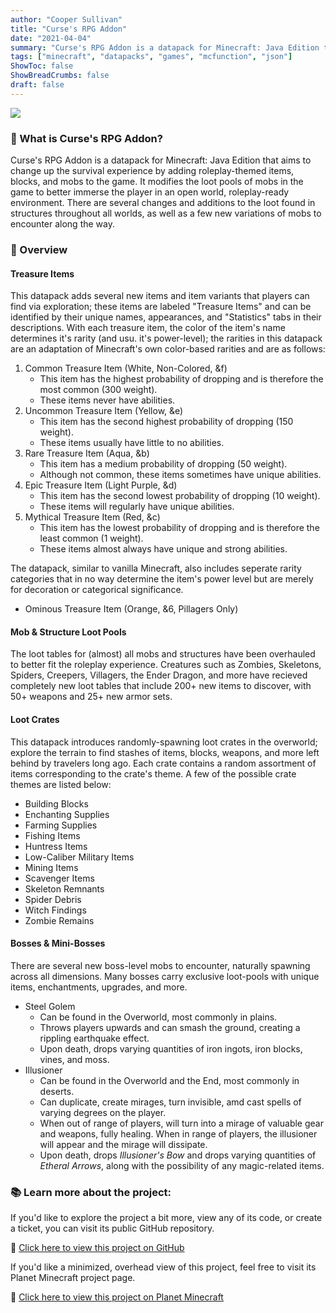 ```yaml
---
author: "Cooper Sullivan"
title: "Curse's RPG Addon"
date: "2021-04-04"
summary: "Curse's RPG Addon is a datapack for Minecraft: Java Edition that aims to change up the survival experience by adding roleplay-themed items, blocks, and mobs to the game."
tags: ["minecraft", "datapacks", "games", "mcfunction", "json"]
ShowToc: false
ShowBreadCrumbs: false
draft: false
---
```


![](/images/curses-rpg-addon.png#center)

### 📖 What is Curse's RPG Addon?
Curse's RPG Addon is a datapack for Minecraft: Java Edition that aims to change up the survival experience by adding roleplay-themed items, blocks, and mobs to the game. 
It modifies the loot pools of mobs in the game to better immerse the player in an open world, roleplay-ready environment.
There are several changes and additions to the loot found in structures throughout all worlds, as well as a few new variations of mobs to encounter along the way.

### 🔎 Overview
#### Treasure Items
This datapack adds several new items and item variants that players can find via exploration;
these items are labeled "Treasure Items" and can be identified by their unique names, appearances, and "Statistics" tabs in their descriptions.
With each treasure item, the color of the item's name determines it's rarity (and usu. it's power-level); the rarities in this datapack are an
adaptation of Minecraft's own color-based rarities and are as follows:
1. Common Treasure Item (White, Non-Colored, &f)
	- This item has the highest probability of dropping and is therefore the most common (300 weight).
	- These items never have abilities.
2. Uncommon Treasure Item (Yellow, &e)
	- This item has the second highest probability of dropping (150 weight).
	- These items usually have little to no abilities.
3. Rare Treasure Item (Aqua, &b)
	- This item has a medium probability of dropping (50 weight).
	- Although not common, these items sometimes have unique abilities.
4. Epic Treasure Item (Light Purple, &d)
	- This item has the second lowest probability of dropping (10 weight).
	- These items will regularly have unique abilities.
5. Mythical Treasure Item (Red, &c)
	- This item has the lowest probability of dropping and is therefore the least common (1 weight).
	- These items almost always have unique and strong abilities.

The datapack, similar to vanilla Minecraft, also includes seperate rarity categories that in no way determine the item's power level but are merely for decoration or categorical significance.

- Ominous Treasure Item (Orange, &6, Pillagers Only)

#### Mob & Structure Loot Pools
The loot tables for (almost) all mobs and structures have been overhauled to better fit the roleplay experience. Creatures such as
Zombies, Skeletons, Spiders, Creepers, Villagers, the Ender Dragon, and more have recieved completely new loot tables that include
200+ new items to discover, with 50+ weapons and 25+ new armor sets.

#### Loot Crates
This datapack introduces randomly-spawning loot crates in the overworld; explore the terrain to find stashes
of items, blocks, weapons, and more left behind by travelers long ago. Each crate contains a random assortment
of items corresponding to the crate's theme. A few of the possible crate themes are listed below:
- Building Blocks
- Enchanting Supplies
- Farming Supplies
- Fishing Items
- Huntress Items
- Low-Caliber Military Items
- Mining Items
- Scavenger Items
- Skeleton Remnants
- Spider Debris
- Witch Findings
- Zombie Remains

#### Bosses & Mini-Bosses
There are several new boss-level mobs to encounter, naturally spawning across all dimensions. Many bosses carry
exclusive loot-pools with unique items, enchantments, upgrades, and more. 
- Steel Golem
	- Can be found in the Overworld, most commonly in plains.
	- Throws players upwards and can smash the ground, creating a rippling earthquake effect.
	- Upon death, drops varying quantities of iron ingots, iron blocks, vines, and moss.
- Illusioner
	- Can be found in the Overworld and the End, most commonly in deserts.
	- Can duplicate, create mirages, turn invisible, amd cast spells of varying degrees on the player.
	- When out of range of players, will turn into a mirage of valuable gear and weapons, fully healing. When in range of players, the illusioner will appear and the mirage will dissipate.
	- Upon death, drops *Illusioner's Bow* and drops varying quantities of *Etheral Arrows*, along with the possibility of any magic-related items.

### 📚 Learn more about the project:
If you'd like to explore the project a bit more, view any of its code, or create a ticket,
you can visit its public GitHub repository.

🔗 [Click here to view this project on GitHub](https://github.com/coopersully/rp-addon)

If you'd like a minimized, overhead view of this project, feel free to visit its Planet Minecraft project page.

🔗 [Click here to view this project on Planet Minecraft](https://www.planetminecraft.com/data-pack/curse-s-rp-addon)

